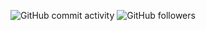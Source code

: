 ![GitHub commit activity](https://img.shields.io/github/commit-activity/t/SterlingIvey/SterlingIvey)
![GitHub followers](https://img.shields.io/github/followers/SterlingIvey)

